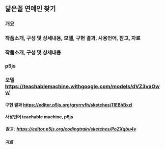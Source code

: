## 닮은꼴 연예인 찾기
### 개요
### 작품소개, 구성 및 상세내용, 모델, 구현 결과, 사용언어, 참고, 자료 
### 작품소개, 구성 및 상세내용
### p5js
### 모델 https://teachablemachine.withgoogle.com/models/dVZ3vaOwy/
#### 구현 결과 https://editor.p5js.org/gryrryfh/sketches/11EBhBxzl
#### 사용언어 teachable machine, p5js
##### 참고 : https://editor.p5js.org/codingtrain/sketches/PoZXqbu4v
##### 자료
